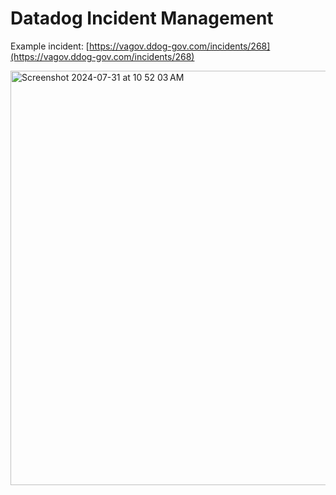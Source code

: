 # Datadog Incident Management

Example incident: [https://vagov.ddog-gov.com/incidents/268](https://vagov.ddog-gov.com/incidents/268)

<img width="663" alt="Screenshot 2024-07-31 at 10 52 03 AM" src="https://github.com/user-attachments/assets/cc62e4c5-b80e-4370-a44d-f929f168f13e">
